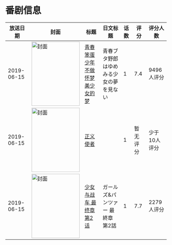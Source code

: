 # 番剧信息

|放送日期|封面|标题|日文标题|话数|评分|评分人数|
|---|---|---|---|---|---|---|
|2019-06-15|<img src="//lain.bgm.tv/pic/cover/c/10/19/260680_Sx2HP.jpg" alt="封面" style="width:150px;height:200px;object-fit:cover;">|[青春笨蛋少年不做怀梦美少女的梦](https://bangumi.tv/subject/260680)|青春ブタ野郎はゆめみる少女の夢を見ない|1|7.4|9496人评分|
|2019-06-15|<img src="//lain.bgm.tv/pic/cover/c/e2/54/415184_Y1j91.jpg" alt="封面" style="width:150px;height:200px;object-fit:cover;">|[正义使者](https://bangumi.tv/subject/415184)||1|暂无评分|少于10人评分|
|2019-06-15|<img src="//lain.bgm.tv/pic/cover/c/1b/b5/208825_q3Qsi.jpg" alt="封面" style="width:150px;height:200px;object-fit:cover;">|[少女与战车 最终章 第2话](https://bangumi.tv/subject/208825)|ガールズ&パンツァー 最終章 第2話|1|7.7|2279人评分|
